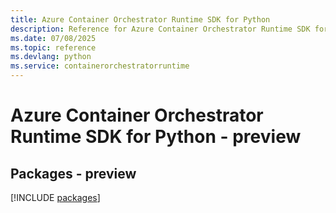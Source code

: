 ```yaml
---
title: Azure Container Orchestrator Runtime SDK for Python
description: Reference for Azure Container Orchestrator Runtime SDK for Python
ms.date: 07/08/2025
ms.topic: reference
ms.devlang: python
ms.service: containerorchestratorruntime
---
```

# Azure Container Orchestrator Runtime SDK for Python - preview
## Packages - preview
[!INCLUDE [packages](container-orchestrator-runtime-index.md)]